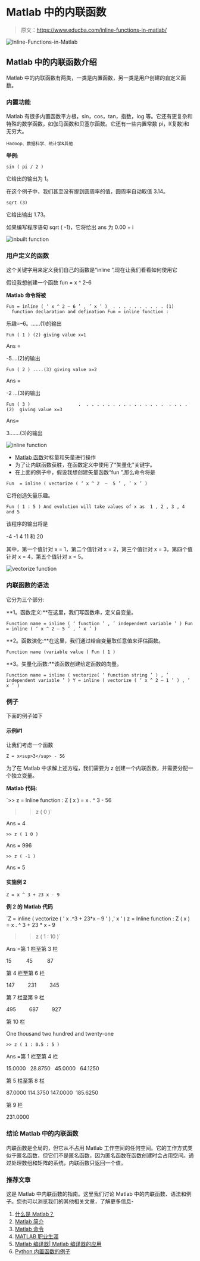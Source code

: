 # Matlab 中的内联函数

> 原文：<https://www.educba.com/inline-functions-in-matlab/>

![Inline-Functions-in-Matlab](img/00e91d719f0596574c75d83e2a37eca4.png)



## Matlab 中的内联函数介绍

Matlab 中的内联函数有两类，一类是内置函数，另一类是用户创建的自定义函数。

### 内置功能

Matlab 有很多内置函数平方根，sin，cos，tan，指数，log 等。它还有更复杂和特殊的数学函数，如伽马函数和贝塞尔函数。它还有一些内置常数 pi，I(复数)和无穷大。

<small>Hadoop、数据科学、统计学&其他</small>

**举例:**

`sin ( pi / 2 )`

它给出的输出为 1。

在这个例子中，我们甚至没有提到圆周率的值，圆周率自动取值 3.14。

`sqrt (3)`

它给出输出 1.73。

如果编写程序语句 sqrt ( -1)，它将给出 ans 为 0.00 + i

![inbuilt function](img/d2355e6bcbea4341c7fc2004fbcbd2d7.png)



### 用户定义的函数

这个关键字用来定义我们自己的函数是“inline ”,现在让我们看看如何使用它

假设我想创建一个函数 fun = x ^ 2–6

**Matlab 命令将被**

`Fun = inline ( ‘ x ^ 2 – 6 ’ , ’ x ’ )  . . . . . . . . . . (1)   function declaration and defination
Fun =
inline function :`

乐趣=–6。......(1)的输出

`Fun ( 1 ) (2) giving value x=1`

Ans =

-5....(2)的输出

`Fun ( 2 ) ....(3) giving value x=2`

Ans =

-2 ...(3)的输出

`Fun ( 3 )                  .  . . . . . . . . . . . . . . .  . . . . (2)  giving value x=3`

Ans=

3.......(3)的输出

![inline function](img/1b8bb39d79076dcafcf8acf3c2953f6d.png)



*   [Matlab 函数](https://www.educba.com/matlab-functions/)对标量和矢量进行操作
*   为了让内联函数获胜，在函数定义中使用了“矢量化”关键字。
*   在上面的例子中，假设我想创建矢量函数“fun ”,那么命令将是

`Fun  = inline ( vectorize ( ‘ x ^ 2  –  5 ’ , ’ x ’ )`

它将创造矢量乐趣。

`Fun ( 1 : 5 )
And evolution will take values of x as  1 , 2 , 3 , 4 and 5`

该程序的输出将是

-4 -1 4 11 和 20

其中，第一个值针对 x = 1，第二个值针对 x = 2，第三个值针对 x = 3，第四个值针对 x = 4，第五个值针对 x = 5。

![vectorize function](img/75ab0d880270d34c2101dd90ae0e8e7a.png)



### 内联函数的语法

它分为三个部分:

**1。函数定义:**在这里，我们写函数串，定义自变量。

`Function name = inline ( ‘ function ’ , ’ independent variable ’ )
Fun = inline ( ‘ x ^ 2 – 5 ’ , ’ x ’ )`

**2。函数演化:**在这里，我们通过给自变量取任意值来评估函数。

`Function name (variable value )
Fun ( 1 )`

**3。矢量化函数:**该函数创建给定函数的向量。

`Function name = inline ( vectorize( ‘ function string ’ ) , ’ independent variable ’ )
Y = inline ( vectorize ( ‘ x ^ 2 – 1 ’ ) , ’ x ’ )`

### 例子

下面的例子如下

#### 示例#1

让我们考虑一个函数

`Z = x<sup>3</sup> - 56`

为了在 Matlab 中求解上述方程，我们需要为 z 创建一个内联函数，并需要分配一个独立变量。

**Matlab 代码:**

`>>
z =
Inline function :
Z ( x ) = x . ^ 3 - 56
>> z ( 0 )`

Ans = 4

`>> z ( 1 0 )`

Ans = 996

`>> z ( -1 )`

Ans = 5

#### 实施例 2

`Z = x ^ 3 + 23 x - 9`

**例 2 的 Matlab 代码**

`Z = inline ( vectorize ( ' x .^3 + 23*x – 9 ' ) ,' x ' )
z =
Inline function :
Z ( x ) = x . ^ 3 + 23 * x - 9
>> z ( 1 : 10 )`

Ans =第 1 栏至第 3 栏

15          45          87

第 4 栏至第 6 栏

147         231         345

第 7 栏至第 9 栏

495         687         927

第 10 栏

One thousand two hundred and twenty-one

`>> z ( 1 : 0.5 : 5 )`

Ans =第 1 栏至第 4 栏

15.0000   28.8750   45.0000   64.1250

第 5 栏至第 8 栏

87.0000 114.3750 147.0000  185.6250

第 9 栏

231.0000

### 结论 Matlab 中的内联函数

内联函数是全局的，但它从不占用 Matlab 工作空间的任何空间。它的工作方式类似于匿名函数，但它们不是匿名函数，因为匿名函数在函数创建时会占用空间。通过处理数组和矩阵的系统，内联函数只返回一个值。

### 推荐文章

这是 Matlab 中内联函数的指南。这里我们讨论 Matlab 中的内联函数、语法和例子。您也可以浏览我们的其他相关文章，了解更多信息-

1.  [什么是 Matlab？](https://www.educba.com/what-is-matlab/)
2.  [Matlab 简介](https://www.educba.com/introduction-to-matlab/)
3.  [Matlab 命令](https://www.educba.com/matlab-commands/)
4.  [MATLAB 职业生涯](https://www.educba.com/career-in-matlab/)
5.  [Matlab 编译器| Matlab 编译器的应用](https://www.educba.com/matlab-compiler/)
6.  [Python 内置函数的例子](https://www.educba.com/python-built-in-functions/)





